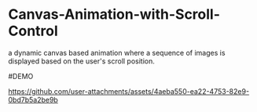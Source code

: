 # Canvas-Animation-with-Scroll-Control
 a dynamic canvas based animation where a sequence of images is displayed based on the user's scroll position.

#DEMO

https://github.com/user-attachments/assets/4aeba550-ea22-4753-82e9-0bd7b5a2be9b


